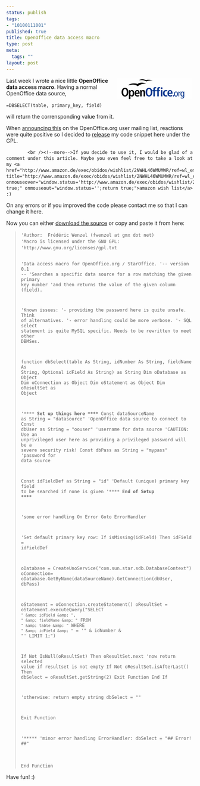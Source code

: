```yaml
--- 
status: publish
tags: 
- "10100111001"
published: true
title: OpenOffice data access macro
type: post
meta: 
  tags: ""
layout: post
---
```

<img width="200" height="58" border="0" hspace="5" align="right" src="/media/wp/openoffice-logo.gif" alt=""  />Last week I wrote a nice little <b>OpenOffice data access macro</b>. Having a normal OpenOffice data source,

<code>=DBSELECT(table, primary_key, field)</code>

will return the corrensponding value from it.

When <a href="http://www.openoffice.org/servlets/ReadMsg?list=users&msgNo=68952" title="http://www.openoffice.org/servlets/ReadMsg?list=users&msgNo=68952" onmouseover="window.status='http://www.openoffice.org/servlets/ReadMsg?list=users&msgNo=68952';return true;" onmouseout="window.status='';return true;">announcing this</a> on the OpenOffice.org user mailing list, reactions were quite positive so I decided to <a href="http://www.openoffice.org/servlets/ReadMsg?list=users&msgNo=69268" title="http://www.openoffice.org/servlets/ReadMsg?list=users&msgNo=69268" onmouseover="window.status='http://www.openoffice.org/servlets/ReadMsg?list=users&msgNo=69268';return true;" onmouseout="window.status='';return true;">release</a> my code snippet here under the GPL.


            <br /><!--more-->If you decide to use it, I would be glad of a comment under this article. Maybe you even feel free to take a look at my <a href="http://www.amazon.de/exec/obidos/wishlist/2NWHL46WMUMWR/ref=wl_em_to/" title="http://www.amazon.de/exec/obidos/wishlist/2NWHL46WMUMWR/ref=wl_em_to/" onmouseover="window.status='http://www.amazon.de/exec/obidos/wishlist/2NWHL46WMUMWR/ref=wl_em_to/';return true;" onmouseout="window.status='';return true;">amazon wish list</a> :)

On any errors or if you improved the code please contact me so that I can change it here.

Now you can either <a href="http://www.magenson.de/data/dbselect.txt" title="http://www.magenson.de/data/dbselect.txt" onmouseover="window.status='http://www.magenson.de/data/dbselect.txt';return true;" onmouseout="window.status='';return true;">download the source</a> or copy and paste it from here:

<!--adsense-->

<blockquote><code>'Author: 	Frédéric Wenzel (fwenzel at gmx dot net)
'Macro is licensed under the GNU GPL:
'http://www.gnu.org/licenses/gpl.txt

'Data access macro for OpenOffice.org / StarOffice.
'-- version 0.1 --
'Searches a specific data source for a row matching the given primary key number
'and then returns the value of the given column (field).

'Known issues:
'- providing the password here is quite unsafe. Think of alternatives.
'- error handling could be more verbose.
'- SQL select statement is quite MySQL specific. Needs to be rewritten to meet other DBMSes.

function dbSelect(table As String, idNumber As String, fieldName As String, Optional idField As String) as String
Dim oDatabase as Object
Dim oConnection as Object
Dim oStatement as Object
Dim oResultSet as Object

'****<strong> Set up things here ****</strong>
Const dataSourceName as String	= "datasource"	'OpenOffice data source to connect to
Const dbUser as String			= "oouser"		'username for data source
'CAUTION: Use an unprivileged user here as providing a privileged password will be a severe security risk!
Const dbPass as String			= "mypass"		'password for data source

Const idFieldDef as String		= "id"			'Default (unique) primary key field to be searched if none is given
'****<strong> End of Setup ****</strong>


'some error handling
On Error Goto ErrorHandler

'Set default primary key row:
If isMissing(idField) Then idField = idFieldDef

oDatabase = CreateUnoService("com.sun.star.sdb.DatabaseContext")
oConnection= oDatabase.GetByName(dataSourceName).GetConnection(dbUser, dbPass)

oStatement = oConnection.createStatement()
oResultSet = oStatement.executeQuery("SELECT `" &amp; idField &amp; "`, `" &amp; fieldName &amp; "` FROM `" &amp; table &amp; "` WHERE `" &amp; idField &amp; "` = '" &amp; idNumber &amp; "' LIMIT 1;")

If Not IsNull(oResultSet) Then
	oResultSet.next
	'now return selected value if resultset is not empty
	If Not oResultSet.isAfterLast() Then dbSelect = oResultSet.getString(2)
	Exit Function
End If

'otherwise: return empty string
dbSelect = ""

Exit Function

'*****
'minor error handling
ErrorHandler:
dbSelect = "## Error! ##"

End Function
</code></blockquote>


Have fun! :)
